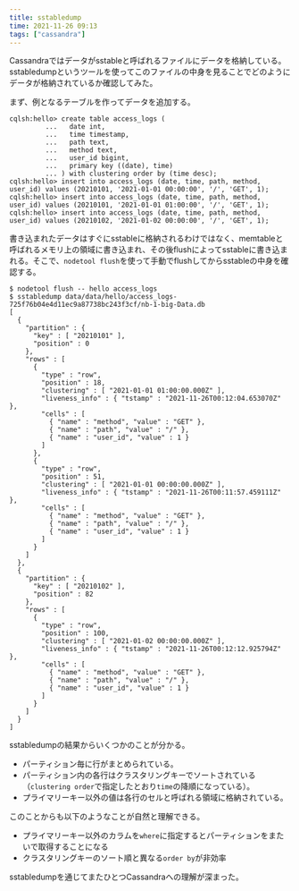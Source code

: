 ```yaml
---
title: sstabledump
time: 2021-11-26 09:13
tags: ["cassandra"]
---
```


Cassandraではデータがsstableと呼ばれるファイルにデータを格納している。sstabledumpというツールを使ってこのファイルの中身を見ることでどのようにデータが格納されているか確認してみた。

まず、例となるテーブルを作ってデータを追加する。

```
cqlsh:hello> create table access_logs (
         ...   date int,
         ...   time timestamp,
         ...   path text,
         ...   method text,
         ...   user_id bigint,
         ...   primary key ((date), time)
         ... ) with clustering order by (time desc);
cqlsh:hello> insert into access_logs (date, time, path, method, user_id) values (20210101, '2021-01-01 00:00:00', '/', 'GET', 1);
cqlsh:hello> insert into access_logs (date, time, path, method, user_id) values (20210101, '2021-01-01 01:00:00', '/', 'GET', 1);
cqlsh:hello> insert into access_logs (date, time, path, method, user_id) values (20210102, '2021-01-02 00:00:00', '/', 'GET', 1);
```

書き込まれたデータはすぐにsstableに格納されるわけではなく、memtableと呼ばれるメモリ上の領域に書き込まれ、その後flushによってsstableに書き込まれる。そこで、`nodetool flush`を使って手動でflushしてからsstableの中身を確認する。

```
$ nodetool flush -- hello access_logs
$ sstabledump data/data/hello/access_logs-725f76b04e4d11ec9a87738bc243f3cf/nb-1-big-Data.db
[
  {
    "partition" : {
      "key" : [ "20210101" ],
      "position" : 0
    },
    "rows" : [
      {
        "type" : "row",
        "position" : 18,
        "clustering" : [ "2021-01-01 01:00:00.000Z" ],
        "liveness_info" : { "tstamp" : "2021-11-26T00:12:04.653070Z" },
        "cells" : [
          { "name" : "method", "value" : "GET" },
          { "name" : "path", "value" : "/" },
          { "name" : "user_id", "value" : 1 }
        ]
      },
      {
        "type" : "row",
        "position" : 51,
        "clustering" : [ "2021-01-01 00:00:00.000Z" ],
        "liveness_info" : { "tstamp" : "2021-11-26T00:11:57.459111Z" },
        "cells" : [
          { "name" : "method", "value" : "GET" },
          { "name" : "path", "value" : "/" },
          { "name" : "user_id", "value" : 1 }
        ]
      }
    ]
  },
  {
    "partition" : {
      "key" : [ "20210102" ],
      "position" : 82
    },
    "rows" : [
      {
        "type" : "row",
        "position" : 100,
        "clustering" : [ "2021-01-02 00:00:00.000Z" ],
        "liveness_info" : { "tstamp" : "2021-11-26T00:12:12.925794Z" },
        "cells" : [
          { "name" : "method", "value" : "GET" },
          { "name" : "path", "value" : "/" },
          { "name" : "user_id", "value" : 1 }
        ]
      }
    ]
  }
]
```

sstabledumpの結果からいくつかのことが分かる。

* パーティション毎に行がまとめられている。
* パーティション内の各行はクラスタリングキーでソートされている（`clustering order`で指定したとおり`time`の降順になっている）。
* プライマリーキー以外の値は各行のセルと呼ばれる領域に格納されている。

このことからも以下のようなことが自然と理解できる。

* プライマリーキー以外のカラムを`where`に指定するとパーティションをまたいで取得することになる
* クラスタリングキーのソート順と異なる`order by`が非効率

sstabledumpを通じてまたひとつCassandraへの理解が深まった。
